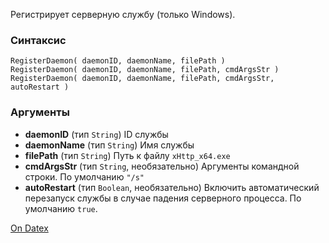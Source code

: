 Регистрирует серверную службу (только Windows).

### Синтаксис
```
RegisterDaemon( daemonID, daemonName, filePath ) 
RegisterDaemon( daemonID, daemonName, filePath, cmdArgsStr ) 
RegisterDaemon( daemonID, daemonName, filePath, cmdArgsStr, autoRestart )
```

### Аргументы
- **daemonID** (тип `String`) 
	ID службы
- **daemonName** (тип `String`) 
	Имя службы
- **filePath** (тип `String`) 
	Путь к файлу `xHttp_x64.exe`
- **cmdArgsStr** (тип `String`, необязательно) 
	Аргументы командной строки. По умолчанию `"/s"`
- **autoRestart** (тип `Boolean`, необязательно) 
	Включить автоматический перезапуск службы в случае падения серверного процесса. По умолчанию `true`.

[On Datex](http://docs.datex.ru/article.htm?id=7172076235998782850)